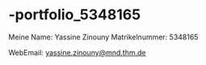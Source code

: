 # -portfolio_5348165

Meine Name: Yassine Zinouny 
Matrikelnummer: 5348165

WebEmail: yassine.zinouny@mnd.thm.de
